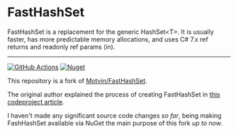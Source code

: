 # FastHashSet

FastHashSet is a replacement for the generic HashSet&lt;T>.  It is usually faster, has more predictable memory allocations, and uses C# 7.x ref returns and readonly ref params (in).

-----

[![GitHub Actions][githubactionslogo]][githubactionslink]
[![Nuget][nugetlogo]][nugetlink]

This repository is a fork of [Motvin/FastHashSet](https://github.com/Motvin/FastHashSet).

The original author explained the process of creating FastHashSet in [this codeproject article](https://www.codeproject.com/Articles/1280633/Creating-a-Faster-HashSet-for-NET).

I haven't made any significant source code changes *so far*, being making FashHashSet available via NuGet the main purpose of this fork *up to now*.

[githubactionslogo]: https://github.com/eduherminio/FastHashSet/workflows/CI/badge.svg
[githubactionslink]: https://github.com/eduherminio/FastHashSet/actions?query=workflow%3ACI
[nugetlogo]: https://img.shields.io/nuget/v/FastHashSet.svg?style=flat-square&label=nuget
[nugetlink]: https://www.nuget.org/packages/FastHashSet

